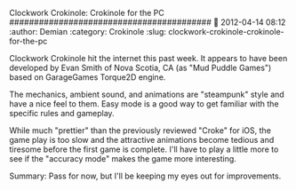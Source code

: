 Clockwork Crokinole: Crokinole for the PC
#########################################
:date: 2012-04-14 08:12
:author: Demian
:category: Crokinole
:slug: clockwork-crokinole-crokinole-for-the-pc


Clockwork Crokinole hit the internet this past week. It appears to have
been developed by Evan Smith of Nova Scotia, CA (as "Mud Puddle Games")
based on GarageGames Torque2D engine.

The mechanics, ambient sound, and animations are "steampunk" style and
have a nice feel to them. Easy mode is a good way to get familiar with
the specific rules and gameplay.

While much "prettier" than the previously reviewed "Croke" for iOS, the
game play is too slow and the attractive animations become tedious and
tiresome before the first game is complete. I'll have to play a little
more to see if the "accuracy mode" makes the game more interesting.

Summary: Pass for now, but I'll be keeping my eyes out for improvements.

